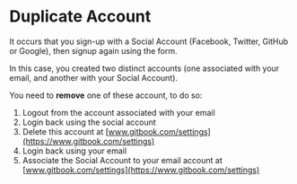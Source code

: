 # Duplicate Account

It occurs that you sign-up with a Social Account (Facebook, Twitter, GitHub or Google), then signup again using the form.

In this case, you created two distinct accounts (one associated with your email, and another with your Social Account).

You need to **remove** one of these account, to do so:

1. Logout from the account associated with your email
2. Login back using the social account
3. Delete this account at [www.gitbook.com/settings](https://www.gitbook.com/settings)
4. Login back using your email
5. Associate the Social Account to your email account at [www.gitbook.com/settings](https://www.gitbook.com/settings)

